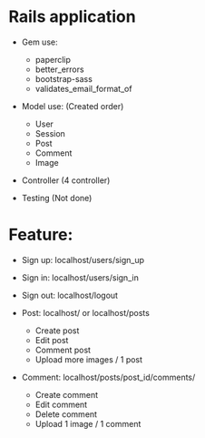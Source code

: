 # Rails application
  - Gem use:
    - paperclip
    - better_errors
    - bootstrap-sass
    - validates_email_format_of
  - Model use: (Created order)
    - User
    - Session
    - Post
    - Comment
    - Image
  - Controller (4 controller)
  
  - Testing (Not done)

# Feature:
  - Sign up: localhost/users/sign_up
  - Sign in: localhost/users/sign_in
  - Sign out: localhost/logout
  
  - Post: localhost/ or localhost/posts
    - Create post
    - Edit post
    - Comment post
    - Upload more images / 1 post
    
  - Comment: localhost/posts/post_id/comments/
    - Create comment
    - Edit comment
    - Delete comment
    - Upload 1 image / 1 comment
  
